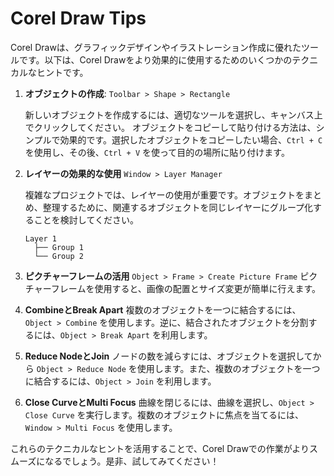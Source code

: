 # Corel Draw Tips

Corel Drawは、グラフィックデザインやイラストレーション作成に優れたツールです。以下は、Corel Drawをより効果的に使用するためのいくつかのテクニカルなヒントです。

1. **オブジェクトの作成**: `Toolbar > Shape > Rectangle`

    新しいオブジェクトを作成するには、適切なツールを選択し、キャンバス上でクリックしてください。
    オブジェクトをコピーして貼り付ける方法は、シンプルで効果的です。選択したオブジェクトをコピーしたい場合、`Ctrl + C` を使用し、その後、`Ctrl + V` を使って目的の場所に貼り付けます。
 
1. **レイヤーの効果的な使用** `Window > Layer Manager`

    複雑なプロジェクトでは、レイヤーの使用が重要です。オブジェクトをまとめ、整理するために、関連するオブジェクトを同じレイヤーにグループ化することを検討してください。

    ```cdr
    Layer 1
      ├── Group 1
      └── Group 2
    ```

1. **ピクチャーフレームの活用** `Object > Frame > Create Picture Frame`
    ピクチャーフレームを使用すると、画像の配置とサイズ変更が簡単に行えます。

1. **CombineとBreak Apart**
    複数のオブジェクトを一つに結合するには、`Object > Combine` を使用します。逆に、結合されたオブジェクトを分割するには、`Object > Break Apart` を利用します。

1. **Reduce NodeとJoin**
    ノードの数を減らすには、オブジェクトを選択してから `Object > Reduce Node` を使用します。また、複数のオブジェクトを一つに結合するには、`Object > Join` を利用します。

1. **Close CurveとMulti Focus**
    曲線を閉じるには、曲線を選択し、`Object > Close Curve` を実行します。複数のオブジェクトに焦点を当てるには、`Window > Multi Focus` を使用します。

これらのテクニカルなヒントを活用することで、Corel Drawでの作業がよりスムーズになるでしょう。是非、試してみてください！